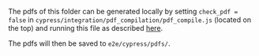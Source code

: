 The pdfs of this folder can be generated locally by setting `check_pdf = false` in
`cypress/integration/pdf_compilation/pdf_compile.js` (located on the top) and running this file as described [here](../../integration/pdf_compilation/README.md).

The pdfs will then be saved to `e2e/cypress/pdfs/`.
